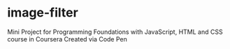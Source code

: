 # image-filter
Mini Project for Programming Foundations with JavaScript, HTML and CSS course in Coursera
Created via Code Pen
